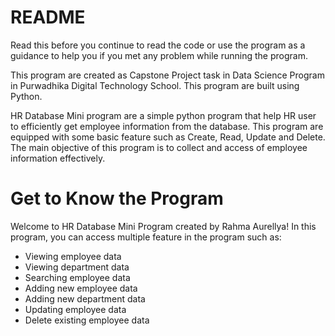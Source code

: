 # README

Read this before you continue to read the code or use the program as a guidance to help you if you met any problem while running the program.

This program are created as Capstone Project task in Data Science Program in Purwadhika Digital Technology School. This program are built using Python.

HR Database Mini program are a simple python program that help HR user to efficiently get employee information from the database. This program are equipped with some basic feature such as Create, Read, Update and Delete. The main objective of this program is to collect and access of employee information effectively.

# Get to Know the Program
Welcome to HR Database Mini Program created by Rahma Aurellya!
In this program, you can access multiple feature in the program such as:
  - Viewing employee data
  - Viewing department data
  - Searching employee data
  - Adding new employee data
  - Adding new department data
  - Updating employee data
  - Delete existing employee data

